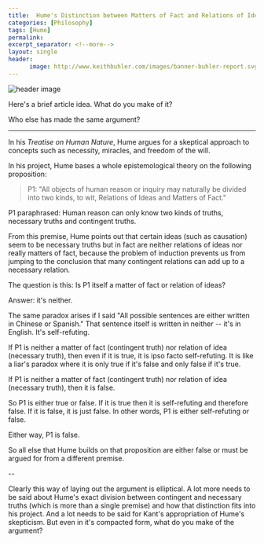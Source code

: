 ```yaml
---
title:  Hume's Distinction between Matters of Fact and Relations of Ideas is Self-Refuting
categories: [Philosophy]
tags: [Hume]
permalink: 
excerpt_separator: <!--more-->
layout: single
header:
      image: http://www.keithbuhler.com/images/banner-buhler-report.svg
---
```


![header image](https://epsilon.aeon.co/images/ca2d836f-ba00-4851-afec-9b0e672dfe5d/idea_sized-176561172.jpg)

Here's a brief article idea. What do you make of it? 

Who else has made the same argument? 

--- 

In his *Treatise on Human Nature*, Hume argues for a skeptical approach to concepts such as necessity, miracles, and freedom of the will.  

In his project, Hume bases a whole epistemological theory on the following proposition: 

>P1: "All objects of human reason or inquiry may naturally be divided into two kinds, to wit, Relations of Ideas and Matters of Fact." 

P1 paraphrased: Human reason can only know two kinds of truths, necessary truths and contingent truths. 

From this premise, Hume points out that certain ideas (such as causation) seem to be necessary truths but in fact are neither relations of ideas nor really matters of fact, because the problem of induction prevents us from jumping to the conclusion that many contingent relations can add up to a necessary relation. 

The question is this: Is P1 itself a matter of fact or relation of ideas? 

Answer: it's neither. 

The same paradox arises if I said "All possible sentences are either written in Chinese or Spanish." That sentence itself is written in neither -- it's in English. It's self-refuting. 



If P1 is neither a matter of fact (contingent truth) nor relation of idea (necessary truth), then even if it is true, it is ipso facto self-refuting. It is like a liar's paradox where it is only true if it's false and only false if it's true. 

If P1 is neither a matter of fact (contingent truth) nor relation of idea (necessary truth), then it is false. 

So P1 is either true or false. If it is true then it is self-refuting and therefore false. If it is false, it is just false. In other words, P1 is either self-refuting or false.  

Either way, P1 is false.

So all else that Hume builds on that proposition are either false or must be argued for from a different premise.

-- 

Clearly this way of laying out the argument is elliptical. A lot more needs to be said about Hume's exact division between contingent and necessary truths (which is more than a single premise) and how that distinction fits into his project. And a lot needs to be said for Kant's appropriation of Hume's skepticism. But even in it's compacted form, what do you make of the argument? 
